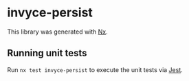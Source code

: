 # invyce-persist

This library was generated with [Nx](https://nx.dev).

## Running unit tests

Run `nx test invyce-persist` to execute the unit tests via [Jest](https://jestjs.io).
